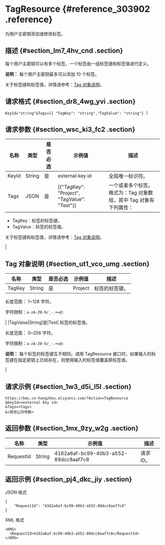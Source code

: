 # TagResource {#reference_303902 .reference}

为用户主密钥添加或修改标签。

## 描述 {#section_lm7_4hv_cnd .section}

每个用户主密钥可以有多个标签，一个标签由一组标签键和标签值进行定义。

**说明：** 每个用户主密钥最多可以添加 10 个标签。

关于标签键和标签值，详情请参考：[Tag 对象说明](#section_ut1_vco_umg)。

## 请求格式 {#section_dr8_4wg_yvi .section}

``` {#codeblock_fiz_ezz_b58}
KeyId="string"&Tags=[{ "TagKey": "string","TagValue": "string"} ]
```

## 请求参数 {#section_wsc_ki3_fc2 .section}

|名称|类型|是否必选|示例值|描述|
|--|--|----|---|--|
|KeyId|String|是|external key id|全局唯一标识符。|
|Tags|JSON|是|\[\{"TagKey": "Project", "TagValue": "Test"\}\]| 一个或者多个标签。格式为：Tag 对象数组，其中 Tag 对象有下列属性：

 -   TagKey：标签的标签键。
-   TagValue：标签的标签值。

 关于标签键和标签值，详情请参考：[Tag 对象说明](#section_ut1_vco_umg)。

 |

## Tag 对象说明 {#section_ut1_vco_umg .section}

|名称|类型|是否必选|示例值|描述|
|--|--|----|---|--|
|TagKey|String|是|Project| 标签的标签键。

 长度范围： 1~128 字符。

 字符限制：`a-zA-Z0-9/_-.+=@:`

 |
|TagValue|String|是|Test| 标签的标签值。

 长度范围： 0~256 字符。

 字符限制：`a-zA-Z0-9/_-.+=@:`

 **说明：** 每个标签的标签键互不相同。调用 TagResource 接口时，如果输入的标签键在指定密钥上已经存在，则使用输入的标签值覆盖原标签值。

 |

## 请求示例 {#section_1w3_d5i_l5l .section}

``` {#codeblock_v84_yv4_whg}
https://kms.cn-hangzhou.aliyuncs.com/?Action=TagResource
&KeyId=<external key id>
&Tags=<tags>
&<其他公共参数>
```

## 返回参数 {#section_1mx_9zy_w2g .section}

|名称|类型|示例值|描述|
|--|--|---|--|
|RequestId|String|4162a6af-bc99-40b3-a552-89dcc8aaf7c8|请求 ID。|

## 返回示例 {#section_pj4_dkc_jiy .section}

JSON 格式

``` {#codeblock_6iw_t7q_e42}
{
    "RequestId": "4162a6af-bc99-40b3-a552-89dcc8aaf7c8"
}
```

XML 格式

``` {#codeblock_xis_t6p_fgx}
<KMS>
  <RequestId>4162a6af-bc99-40b3-a552-89dcc8aaf7c8</RequestId>
</KMS>
```

